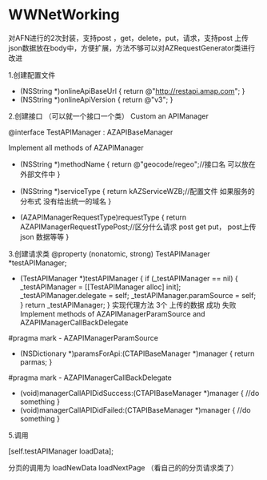# WWNetWorking
对AFN进行的2次封装，支持post ，get，delete，put，请求，支持post 上传json数据放在body中，方便扩展，方法不够可以对AZRequestGenerator类进行改进

1.创建配置文件

- (NSString *)onlineApiBaseUrl
{
    return @"http://restapi.amap.com";
}
- (NSString *)onlineApiVersion
{
    return @"v3";
}

2.创建接口 （可以就一个接口一个类）
Custom an APIManager


@interface TestAPIManager : AZAPIBaseManager <AZAPIManager>

Implement all methods of AZAPIManager


- (NSString *)methodName
{
    return @"geocode/regeo";//接口名  可以放在外部文件中
}

- (NSString *)serviceType
{
    return kAZServiceWZB;//配置文件 如果服务的分布式 没有给出统一的域名
}

- (AZAPIManagerRequestType)requestType
{
    return AZAPIManagerRequestTypePost;//区分什么请求 post get put， post上传json 数据等等
}


3.创建请求类
@property (nonatomic, strong) TestAPIManager *testAPIManager;

- (TestAPIManager *)testAPIManager
{
    if (_testAPIManager == nil) {
        _testAPIManager = [[TestAPIManager alloc] init];
        _testAPIManager.delegate = self;
        _testAPIManager.paramSource = self;
    }
    return _testAPIManager;
}
实现代理方法  3个 上传的数据  成功 失败
Implement methods of AZAPIManagerParamSource and AZAPIManagerCallBackDelegate

#pragma mark - AZAPIManagerParamSource
- (NSDictionary *)paramsForApi:(CTAPIBaseManager *)manager
{
    return parmas;
}

#pragma mark - AZAPIManagerCallBackDelegate
- (void)managerCallAPIDidSuccess:(CTAPIBaseManager *)manager
{
    //do something
}
- (void)managerCallAPIDidFailed:(CTAPIBaseManager *)manager
{
    //do something
}

5.调用 

[self.testAPIManager loadData];

分页的调用为
loadNewData
loadNextPage 
（看自己的的分页请求类了）
